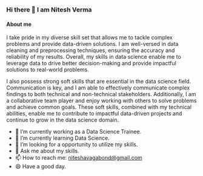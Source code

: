 ### Hi there 👋 I am Nitesh Verma


#### About me

I take pride in my diverse skill set that allows me to tackle complex problems and provide data-driven solutions. I am well-versed in data cleaning and preprocessing techniques, ensuring the accuracy and reliability of my results. Overall, my skills in data science enable me to leverage data to drive better decision-making and provide impactful solutions to real-world problems.

  I also possess strong soft skills that are essential in the data science field. Communication is key, and I am able to effectively communicate complex findings to both technical and non-technical stakeholders. Additionally, I am a collaborative team player and enjoy working with others to solve problems and achieve common goals. These soft skills, combined with my technical abilities, enable me to contribute to impactful data-driven projects and continue to grow in the data science domain.



- 🔭 I’m currently working as a Data Science Trainee.
- 🌱 I’m currently learning Data Science.
- 🤔 I’m looking for a opportunity to utilize my skills.
- 💬 Ask me about my skills.
- 📫 How to reach me: niteshavagabond@gmail.com
- 😄 Have a good day.
